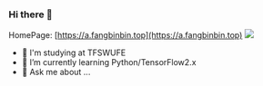 ### Hi there 👋

HomePage:
[https://a.fangbinbin.top](https://a.fangbinbin.top)
![](https://img2.baidu.com/it/u=579750560,2638245078&fm=253&fmt=auto&app=138&f=JPEG?w=236&h=130)
- 🔭 I'm studying at TFSWUFE
- 🌱 I’m currently learning Python/TensorFlow2.x
- 💬 Ask me about ...

<!--
**Cool-breeze-bin/cool-breeze-bin** is a ✨ _special_ ✨ repository because its `README.md` (this file) appears on your GitHub profile.

Here are some ideas to get you started:

- 🔭 I’m currently working on ...
- 🌱 I’m currently learning ...
- 👯 I’m looking to collaborate on ...
- 🤔 I’m looking for help with ...
- 💬 Ask me about ...
- 📫 How to reach me: ...
- 😄 Pronouns: ...
- ⚡ Fun fact: ...
-->
